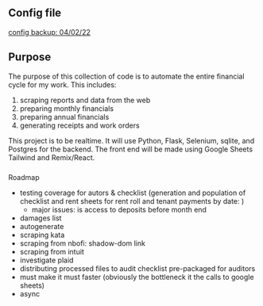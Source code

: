 ## Config file

[config backup: 04/02/22](https://docs.google.com/document/d/1ppJAYvWywn7t-yLFdu12K11rRn6a3_f2HNRroSR76o8/edit)

## Purpose

The purpose of this collection of code is to automate the entire financial cycle for my work. This includes:

1. scraping reports and data from the web
2. preparing monthly financials
3. preparing annual financials
4. generating receipts and work orders

This project is to be realtime. It will use Python, Flask, Selenium, sqlite, and Postgres for the backend. The front end will be made using Google Sheets Tailwind and Remix/React.

###

Roadmap

- testing coverage for autors & checklist (generation and population of checklist and rent sheets for rent roll and tenant payments by date: )
  - major issues: is access to deposits before month end
- damages list
- autogenerate
- scraping kata
- scraping from nbofi: shadow-dom link
- scraping from intuit
- investigate plaid
- distributing processed files to audit checklist pre-packaged for auditors
- must make it must faster (obviously the bottleneck it the calls to google sheets)
- async
